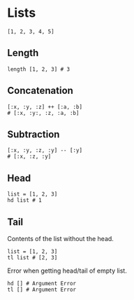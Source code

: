 # Lists

`[1, 2, 3, 4, 5]`

## Length

```
length [1, 2, 3] # 3
```

## Concatenation
```
[:x, :y, :z] ++ [:a, :b]
# [:x, :y:, :z, :a, :b]
```

## Subtraction
```
[:x, :y, :z, :y] -- [:y]
# [:x, :z, :y]
```

## Head
```
list = [1, 2, 3]
hd list # 1
```

## Tail
Contents of the list without the head.
```
list = [1, 2, 3]
tl list # [2, 3]
```

Error when getting head/tail of empty list.
```
hd [] # Argument Error
tl [] # Argument Error
```
